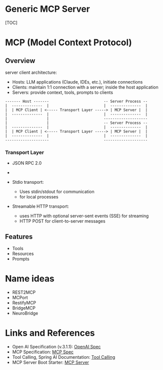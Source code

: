 # Generic MCP Server

[TOC]

# MCP (Model Context Protocol)

## Overview
server client architecture:
- Hosts: LLM applications (Claude, IDEs, etc.), initiate connections
- Clients: maintain 1:1 connection with a server; inside the host application
- Servers: provide context, tools, prompts to clients

```
------- Host -------                         -- Server Process --
|  --------------  |                         |  --------------  |
|  | MCP Client | <----- Transport Layer -----> | MCP Server |  |
|  --------------  |                         |  --------------  |
|                  |                         --------------------
|                  |                         -- Server Process --
|  --------------  |                         |  --------------  |
|  | MCP Client | <----- Transport Layer -----> | MCP Server |  |
|  --------------  |                         |  --------------  |
--------------------                         --------------------
```

### Transport Layer
- JSON RPC 2.0
-

- Stdio transport:
    - Uses stdin/stdout for communication
    - for local processes

- Streamable HTTP transport:
    - uses HTTP with optional server-sent events (SSE) for streaming
    - HTTP POST for client-to-server messages


## Features
- Tools
- Resources
- Prompts

# Name ideas

- REST2MCP
- MCPort
- RestifyMCP
- BridgeMCP
- NeuroBridge



# Links and References

- Open AI Specification (v.3.1.1): [OpenAI Spec](https://spec.openapis.org/oas/latest.html)
- MCP Specification: [MCP Spec](https://modelcontextprotocol.io/specification)
- Tool Calling, Spring AI Documentation: [Tool Calling](https://docs.spring.io/spring-ai/reference/api/tools.html)
- MCP Server Boot Starter:
  [MCP Server](https://docs.spring.io/spring-ai/reference/api/mcp/mcp-server-boot-starter-docs.html)

  
